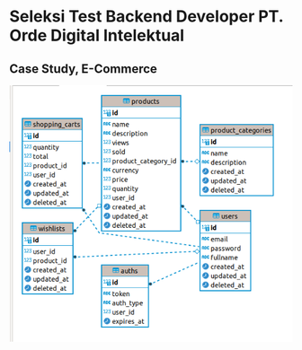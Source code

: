 # Seleksi Test Backend Developer PT. Orde Digital Intelektual

## Case Study, E-Commerce
![ERD](/assets/ERD.png "Digital-Kiosk ERD.")